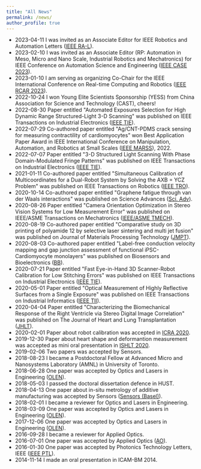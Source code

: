 ```yaml
---
title: "All News"
permalink: /news/
author_profile: true
---
```

* 2023-04-11 I was invited as an Associate Editor for IEEE Robotics and Automation Letters ([IEEE RA-L](https://www.ieee-ras.org/publications/ra-l)).
* 2023-02-10 I was invited as an Associate Editor (RP: Automation in Meso, Micro and Nano Scale, Industrial Robotics and Mechatronics) for IEEE Conference on Automation Science and Engineering ([IEEE CASE 2023](https://case2023.org)).
* 2023-01-10 I am serving as organizing Co-Chair for the IEEE International Conference on Real-time Computing and Robotics ([IEEE RCAR 2023](http://www.ieee-rcar.org/)).
* 2022-10-24 I won Young Elite Scientists Sponsorship (YESS) from China Association for Science and Technology (CAST), cheers!
* 2022-08-30 Paper entitled "Automated Exposures Selection for High Dynamic Range Structured-Light 3-D Scanning" was published on IEEE Transactions on Industrial Electronics ([IEEE TIE](https://doi.org/10.1109/TIE.2022.3201318)).
* 2022-07-29 Co-authored paper entitled "Ag/CNT-PDMS crack sensing for measuring contractility of cardiomyocytes" won Best Application Paper Award in IEEE International Conference on Manipulation, Automation, and Robotics at Small Scales ([IEEE MARSS](https://marss-conference.org/)), 2022.
* 2022-07-07 Paper entitled "3-D Structured Light Scanning With Phase Domain-Modulated Fringe Patterns" was published on IEEE Transactions on Industrial Electronics ([IEEE TIE](https://doi.org/10.1109/TIE.2022.3187597)).
* 2021-01-11 Co-authored paper entitled "Simultaneous Calibration of Multicoordinates for a Dual-Robot System by Solving the AXB = YCZ Problem" was published on IEEE Transactions on Robotics ([IEEE TRO](https://doi.org/10.1109/TRO.2020.3043688)).
* 2020-10-14 Co-authored paper entitled "Graphene fatigue through van der Waals interactions" was published on Science Advances ([Sci. Adv](https://doi.org/10.1126/sciadv.abb1335)).
* 2020-08-26 Paper entitled "Camera Orientation Optimization in Stereo Vision Systems for Low Measurement Error" was published on IEEE/ASME Transactions on Mechatronics  ([IEEE/ASME TMECH](https://doi.org/10.1109/TMECH.2020.3019305)).
* 2020-08-19 Co-authored paper entitled "Comparative study on 3D printing of polyamide 12 by selective laser sintering and multi jet fusion" was published on Journal of Materials Processing Technology ([JMPT](https://doi.org/10.1016/j.jmatprotec.2020.116882)).
* 2020-08-03 Co-authored paper entitled "Label-free conduction velocity mapping and gap junction assessment of functional iPSC-Cardiomyocyte monolayers" was published on Biosensors and Bioelectronics ([BB](https://doi.org/10.1016/j.bios.2020.112468)).
* 2020-07-21 Paper entitled "Fast Eye-in-Hand 3D Scanner-Robot Calibration for Low Stitching Errors" was published on IEEE Transactions on Industrial Electronics ([IEEE TIE](https://doi.org/10.1109/TIE.2020.3009568)).
* 2020-05-01 Paper entitled "Optical Measurement of Highly Reflective Surfaces from a Single Exposure" was published on IEEE Transactions on Industrial Informatics ([IEEE TII](https://doi.org/10.1109/TII.2020.2991458)).
* 2020-04-04 Paper entitled "Characterizing the Biomechanical Response of the Right Ventricle via Stereo Digital Image Correlation" was published on The Journal of Heart and Lung Transplantation ([JHLT](https://doi.org/10.1016/j.healun.2020.01.757)).
* 2020-02-01 Paper about robot calibration was accepted in [ICRA 2020](https://www.icra2020.org/).
* 2019-12-30 Paper about heart shape and deformantion measurement was accepted as mini oral presentation in [ISHLT 2020](https://ishlt.org/meetings-education/annual-meeting/ishlt2020).
* 2019-02-06 Two papers was accepted by Sensors.
* 2018-08-23 I became a Postdoctoral Fellow at Advanced Micro and Nanosystems Laboratory (AMNL) in University of Toronto.
* 2018-06-28 One paper was accepted by Optics and Lasers in Engineering ([OLEN](https://doi.org/10.1016/j.optlaseng.2018.06.012)).
* 2018-05-03 I passed the doctoral dissertation defence in HUST.
* 2018-04-13 One paper about in-situ metrology of additive manufacturing was accepted by Sensors ([Sensors (Basel)](http://dx.doi.org/10.3390/s18041180)).
* 2018-02-01 I became a reviewer for Optics and Lasers in Engineering.
* 2018-03-09 One paper was accepted by Optics and Lasers in Engineering ([OLEN](https://doi.org/10.1016/j.optlaseng.2018.03.009)).
* 2017-12-06 One paper was accepted by Optics and Lasers in Engineering ([OLEN](https://doi.org/10.1016/j.optlaseng.2017.12.006)).
* 2016-09-28 I became a reviewer for Applied Optics.
* 2016-07-01 One paper was accepted by Applied Optics ([AO](http://dx.doi.org/10.1364/AO.55.005539)).
* 2016-01-30 One paper was accepted by Photonics Technology Letters, IEEE ([IEEE PTL](http://dx.doi.org/10.1109/LPT.2016.2522758)).
* 2014-11-14 I made an oral presentation in ICAM-BM 2014.
